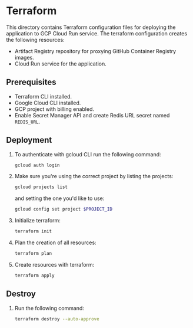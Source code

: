 # Terraform

This directory contains Terraform configuration files for deploying the application to GCP Cloud Run service. The
terraform configuration creates the following resources:
- Artifact Registry repository for proxying GitHub Container Registry images.
- Cloud Run service for the application.

## Prerequisites

- Terraform CLI installed.
- Google Cloud CLI installed.
- GCP project with billing enabled.
- Enable Secret Manager API and create Redis URL secret named `REDIS_URL`.

## Deployment

1. To authenticate with gcloud CLI run the following command:
   ```bash
   gcloud auth login
   ```
2. Make sure you're using the correct project by listing the projects:
   ```bash
   gcloud projects list
   ```
   and setting the one you'd like to use:
   ```bash
   gcloud config set project $PROJECT_ID
   ```
3. Initialize terraform:
   ```bash
   terraform init
   ```
4. Plan the creation of all resources:
   ```bash
   terraform plan
   ```
5. Create resources with terraform:
   ```bash
   terraform apply
   ```

## Destroy

1. Run the following command:
   ```bash
   terraform destroy --auto-approve
   ```